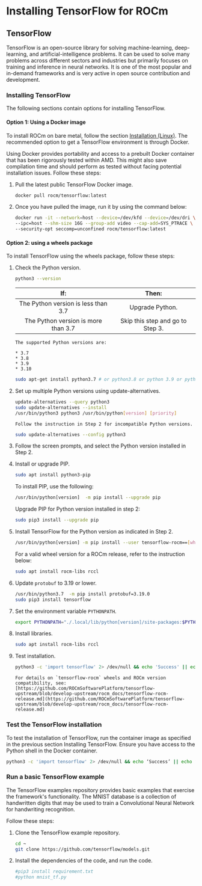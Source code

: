 # Installing TensorFlow for ROCm

## TensorFlow

TensorFlow is an open-source library for solving machine-learning,
deep-learning, and artificial-intelligence problems. It can be used to solve
many problems across different sectors and industries but primarily focuses on
training and inference in neural networks. It is one of the most popular and
in-demand frameworks and is very active in open source contribution and
development.

### Installing TensorFlow

The following sections contain options for installing TensorFlow.

#### Option 1: Using a Docker image

To install ROCm on bare metal, follow the section
[Installation (Linux)](../../tutorials/install/linux/os-native/install). The recommended option to
get a TensorFlow environment is through Docker.

Using Docker provides portability and access to a prebuilt Docker container that
has been rigorously tested within AMD. This might also save compilation time and
should perform as tested without facing potential installation issues.
Follow these steps:

1. Pull the latest public TensorFlow Docker image.

   ```bash
   docker pull rocm/tensorflow:latest
   ```

2. Once you have pulled the image, run it by using the command below:

   ```bash
   docker run -it --network=host --device=/dev/kfd --device=/dev/dri \
   --ipc=host --shm-size 16G --group-add video --cap-add=SYS_PTRACE \
   --security-opt seccomp=unconfined rocm/tensorflow:latest
   ```

#### Option 2: using a wheels package

To install TensorFlow using the wheels package, follow these steps:

1. Check the Python version.

   ```bash
   python3 --version
   ```

   | If:                                 | Then:                            |
   |:-----------------------------------:|:--------------------------------:|
   | The Python version is less than 3.7 | Upgrade Python.                  |
   | The Python version is more than 3.7 | Skip this step and go to Step 3. |

   ```{note}
   The supported Python versions are:

   * 3.7
   * 3.8
   * 3.9
   * 3.10
   ```

   ```bash
   sudo apt-get install python3.7 # or python3.8 or python 3.9 or python 3.10
   ```

2. Set up multiple Python versions using update-alternatives.

   ```bash
   update-alternatives --query python3
   sudo update-alternatives --install
   /usr/bin/python3 python3 /usr/bin/python[version] [priority]
   ```

   ```{note}
   Follow the instruction in Step 2 for incompatible Python versions.
   ```

   ```bash
   sudo update-alternatives --config python3
   ```

3. Follow the screen prompts, and select the Python version installed in Step 2.

4. Install or upgrade PIP.

   ```bash
   sudo apt install python3-pip
   ```

   To install PIP, use the following:

   ```bash
   /usr/bin/python[version]  -m pip install --upgrade pip
   ```

   Upgrade PIP for Python version installed in step 2:

   ```bash
   sudo pip3 install --upgrade pip
   ```

5. Install TensorFlow for the Python version as indicated in Step 2.

   ```bash
   /usr/bin/python[version] -m pip install --user tensorflow-rocm==[wheel-version] --upgrade
   ```

   For a valid wheel version for a ROCm release, refer to the instruction below:

   ```bash
   sudo apt install rocm-libs rccl
   ```

6. Update `protobuf` to 3.19 or lower.

   ```bash
   /usr/bin/python3.7  -m pip install protobuf=3.19.0
   sudo pip3 install tensorflow
   ```

7. Set the environment variable `PYTHONPATH`.

   ```bash
   export PYTHONPATH="./.local/lib/python[version]/site-packages:$PYTHONPATH"  #Use same python version as in step 2
   ```

8. Install libraries.

   ```bash
   sudo apt install rocm-libs rccl
   ```

9. Test installation.

   ```bash
   python3 -c 'import tensorflow' 2> /dev/null && echo 'Success' || echo 'Failure'
   ```

   ```{note}
   For details on `tensorflow-rocm` wheels and ROCm version compatibility, see:
   [https://github.com/ROCmSoftwarePlatform/tensorflow-upstream/blob/develop-upstream/rocm_docs/tensorflow-rocm-release.md](https://github.com/ROCmSoftwarePlatform/tensorflow-upstream/blob/develop-upstream/rocm_docs/tensorflow-rocm-release.md)
   ```

### Test the TensorFlow installation

To test the installation of TensorFlow, run the container image as specified in
the previous section Installing TensorFlow. Ensure you have access to the Python
shell in the Docker container.

```bash
python3 -c 'import tensorflow' 2> /dev/null && echo ‘Success’ || echo ‘Failure’
```

### Run a basic TensorFlow example

The TensorFlow examples repository provides basic examples that exercise the
framework's functionality. The MNIST database is a collection of handwritten
digits that may be used to train a Convolutional Neural Network for handwriting
recognition.

Follow these steps:

1. Clone the TensorFlow example repository.

   ```bash
   cd ~
   git clone https://github.com/tensorflow/models.git
   ```

2. Install the dependencies of the code, and run the code.

   ```bash
   #pip3 install requirement.txt
   #python mnist_tf.py
   ```
